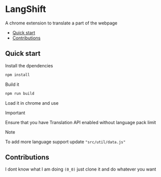 # LangShift

A chrome extension to translate a part of the webpage

- [Quick start](#quick-start)
- [Contributions](#contributions)

## Quick start

Install the dpendencies

```sh
npm install
```

Build it

```sh
npm run build
```

Load it in chrome and use

> [!IMPORTANT]
> Ensure that you have Translation API enabled without language pack limit

> [!NOTE]
> To add more language support update `"src/util/data.js"`

## Contributions

I dont know what I am doing `(0_0)` just clone it and do whatever you want

